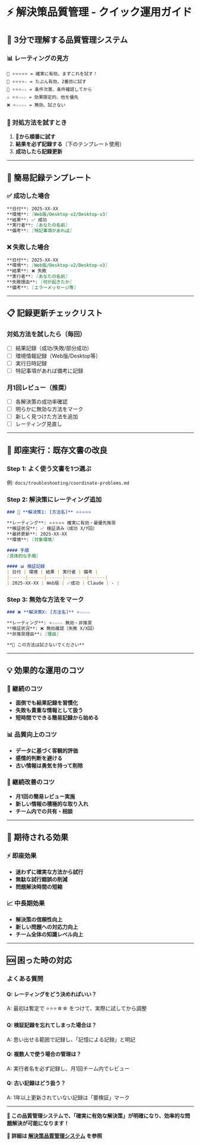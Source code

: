 # ⚡ 解決策品質管理 - クイック運用ガイド

## 🎯 3分で理解する品質管理システム

### 📊 レーティングの見方
```
🥇 ⭐⭐⭐⭐⭐ = 確実に有効、まずこれを試す！
🥈 ⭐⭐⭐⭐☆ = たぶん有効、2番目に試す
🥉 ⭐⭐⭐☆☆ = 条件次第、条件確認してから
⚠️ ⭐⭐☆☆☆ = 効果限定的、他を優先
❌ ⭐☆☆☆☆ = 無効、試さない
```

### 🔄 対処方法を試すとき
1. **🥇から順番に試す**
2. **結果を必ず記録する**（下のテンプレート使用）
3. **成功したら記録更新**

---

## 📝 簡易記録テンプレート

### ✅ 成功した場合
```markdown
**日付**: 2025-XX-XX  
**環境**: [Web版/Desktop-v2/Desktop-v3]  
**結果**: ✅ 成功  
**実行者**: [あなたの名前]  
**備考**: [特記事項があれば]
```

### ❌ 失敗した場合  
```markdown
**日付**: 2025-XX-XX  
**環境**: [Web版/Desktop-v2/Desktop-v3]  
**結果**: ❌ 失敗  
**実行者**: [あなたの名前]  
**失敗理由**: [何が起きたか]  
**備考**: [エラーメッセージ等]
```

---

## 📋 記録更新チェックリスト

### 対処方法を試したら（毎回）
- [ ] 結果記録（成功/失敗/部分成功）
- [ ] 環境情報記録（Web版/Desktop等）
- [ ] 実行日時記録
- [ ] 特記事項があれば備考に記録

### 月1回レビュー（推奨）
- [ ] 各解決策の成功率確認
- [ ] 明らかに無効な方法をマーク
- [ ] 新しく見つけた方法を追加
- [ ] レーティング見直し

---

## 🚀 即座実行：既存文書の改良

### Step 1: よく使う文書を1つ選ぶ
例: `docs/troubleshooting/coordinate-problems.md`

### Step 2: 解決策にレーティング追加
```markdown
### 🥇 **解決策1: [方法名]** ⭐⭐⭐⭐⭐

**レーティング**: ⭐⭐⭐⭐⭐ 確実に有効・最優先推奨  
**検証状況**: ✅ 検証済み（成功 X/Y回）  
**最終更新**: 2025-XX-XX  
**環境**: [対象環境]

#### 手順
[具体的な手順]

#### 📊 検証記録
| 日付 | 環境 | 結果 | 実行者 | 備考 |
|------|------|------|--------|------|
| 2025-XX-XX | Web版 | ✅成功 | Claude | - |
```

### Step 3: 無効な方法をマーク
```markdown
### ❌ **解決策X: [方法名]** ⭐☆☆☆☆

**レーティング**: ⭐☆☆☆☆ 無効・非推奨  
**検証状況**: ❌ 無効確認（失敗 X/X回）  
**非推奨理由**: [理由]

**🚨 この方法は試さないでください**
```

---

## 💡 効果的な運用のコツ

### 🎯 継続のコツ
- **面倒でも結果記録を習慣化**
- **失敗も貴重な情報として扱う**  
- **短時間でできる簡易記録から始める**

### 📊 品質向上のコツ
- **データに基づく客観的評価**
- **感情的判断を避ける**
- **古い情報は勇気を持って削除**

### 🔄 継続改善のコツ
- **月1回の簡易レビュー実施**
- **新しい情報の積極的な取り入れ**
- **チーム内での共有・相談**

---

## 🎁 期待される効果

### ⚡ 即座効果
- **迷わずに確実な方法から試行**
- **無駄な試行錯誤の削減**
- **問題解決時間の短縮**

### 📈 中長期効果  
- **解決策の信頼性向上**
- **新しい問題への対応力向上**
- **チーム全体の知識レベル向上**

---

## 🆘 困った時の対応

### よくある質問

#### Q: レーティングをどう決めればいい？
A: 最初は暫定で ⭐⭐⭐☆☆ をつけて、実際に試してから調整

#### Q: 検証記録を忘れてしまった場合は？
A: 思い出せる範囲で記録し、「記憶による記録」と明記

#### Q: 複数人で使う場合の管理は？
A: 実行者名を必ず記録し、月1回チーム内でレビュー

#### Q: 古い記録はどう扱う？
A: 1年以上更新されていない記録は「要検証」マーク

---

**🎯 この品質管理システムで、「確実に有効な解決策」が明確になり、効率的な問題解決が可能になります！**

**📘 詳細は [解決策品質管理システム](./SOLUTION_QUALITY_MANAGEMENT.md) を参照**
